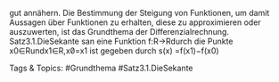 gut annähern. Die Bestimmung der Steigung von Funktionen, um damit Aussagen über Funktionen zu
erhalten, diese zu approximieren oder auszuwerten, ist das Grundthema der Differenzialrechnung.
Satz3.1.DieSekante san eine Funktion f:R→Rdurch die Punkte x0∈Rundx1∈R,x0̸=x1
ist gegeben durch
s(x) =f(x1)−f(x0)

   Tags & Topics:
   #Grundthema
   #Satz3.1.DieSekante